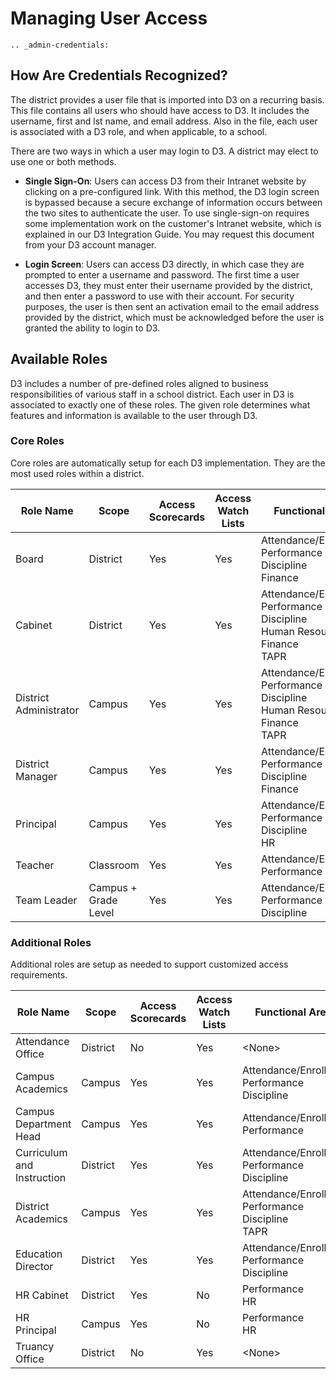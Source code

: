 # Managing User Access

```eval_rst
.. _admin-credentials:
```

## How Are Credentials Recognized?

The district provides a user file that is imported into D3 on a recurring basis. This file contains all users who should have access to D3. It includes the username, first and lst name, and email address. Also in the file, each user is associated with a D3 role, and when applicable, to a school.

There are two ways in which a user may login to D3. A district may elect to use one or both methods.

* **Single Sign-On**: Users can access D3 from their Intranet website by clicking on a pre-configured link. With this method, the D3 login screen is bypassed because a secure exchange of information occurs between the two sites to authenticate the user. To use single-sign-on requires some implementation work on the customer's Intranet website, which is explained in our D3 Integration Guide. You may request this document from your D3 account manager.


* **Login Screen**: Users can access D3 directly, in which case they are prompted to enter a username and password. The first time a user accesses D3, they must enter their username provided by the district, and then enter a password to use with their account. For security purposes, the user is then sent an activation email to the email address provided by the district, which must be acknowledged before the user is granted the ability to login to D3.

## Available Roles

D3 includes a number of pre-defined roles aligned to business responsibilities of various staff in a school district. Each user in D3 is associated to exactly one of these roles. The given role determines what features and information is available to the user through D3.

### Core Roles

Core roles are automatically setup for each D3 implementation. They are the most used roles within a district.

<div class="wy-table-responsive">
<table class="docutils">
    <thead>
        <tr>
            <th>Role Name</th>
            <th>Scope</th>
            <th>Access<br>Scorecards</th>
            <th>Access<br>Watch Lists</th>
            <th>Functional Areas</th>
            <th>Administration</th>
        </tr>
    </thead>
    <tbody>
        <tr>
            <td>Board</td>
            <td>District</td>
            <td>Yes</td>
            <td>Yes</td>
            <td>
                Attendance/Enrollment<br>
                Performance<br>
                Discipline<br>
                Finance<br>
            </td>
            <td></td>
        </tr>
        <tr>
            <td>Cabinet</td>
            <td>District</td>
            <td>Yes</td>
            <td>Yes</td>
            <td>
                Attendance/Enrollment<br>
                Performance<br>
                Discipline<br>
                Human Resources<br>
                Finance<br>
                TAPR<br>
            </td>
            <td></td>
        </tr>
        <tr>
            <td>District Administrator</td>
            <td>Campus</td>
            <td>Yes</td>
            <td>Yes</td>
            <td>
                Attendance/Enrollment<br>
                Performance<br>
                Discipline<br>
                Human Resources<br>
                Finance<br>
                TAPR<br>
            </td>
            <td>
                Impersonate<br>
                Publish Watch Lists<br>
            </td>
        </tr>
        <tr>
            <td>District Manager</td>
            <td>Campus</td>
            <td>Yes</td>
            <td>Yes</td>
            <td>
                Attendance/Enrollment<br>
                Performance<br>
                Discipline<br>
                Finance<br>
            </td>
            <td>
            </td>
        </tr>
        <tr>
            <td>Principal</td>
            <td>Campus</td>
            <td>Yes</td>
            <td>Yes</td>
            <td>
                Attendance/Enrollment<br>
                Performance<br>
                Discipline<br>
                HR<br>
            </td>
            <td>
            </td>
        </tr>
        <tr>
            <td>Teacher</td>
            <td>Classroom</td>
            <td>Yes</td>
            <td>Yes</td>
            <td>
                Attendance/Enrollment<br>
                Performance<br>
            </td>
            <td>
            </td>
        </tr>
        <tr>
            <td>Team Leader</td>
            <td>Campus + Grade Level</td>
            <td>Yes</td>
            <td>Yes</td>
            <td>
                Attendance/Enrollment<br>
                Performance<br>
                Discipline<br>
            </td>
            <td>
            </td>
        </tr>
    </tbody>
</table>
</div>

### Additional Roles

Additional roles are setup as needed to support customized access requirements. 

<div class="wy-table-responsive">
<table class="docutils">
    <thead>
        <tr>
            <th>Role Name</th>
            <th>Scope</th>
            <th>Access<br>Scorecards</th>
            <th>Access<br>Watch Lists</th>
            <th>Functional Areas</th>
            <th>Administration</th>
        </tr>
    </thead>
    <tbody>
        <tr>
            <td>Attendance Office</td>
            <td>District</td>
            <td>No</td>
            <td>Yes</td>
            <td>&lt;None&gt;</td>
            <td></td>
        </tr>
        <tr>
            <td>Campus Academics</td>
            <td>Campus</td>
            <td>Yes</td>
            <td>Yes</td>
            <td>
                Attendance/Enrollment<br>
                Performance<br>
                Discipline<br>
            </td>
            <td></td>
        </tr>
        <tr>
            <td>Campus Department Head</td>
            <td>Campus</td>
            <td>Yes</td>
            <td>Yes</td>
            <td>
                Attendance/Enrollment<br>
                Performance<br>
            </td>
            <td></td>
        </tr>
        <tr>
            <td>Curriculum and Instruction</td>
            <td>District</td>
            <td>Yes</td>
            <td>Yes</td>
            <td>
                Attendance/Enrollment<br>
                Performance<br>
                Discipline<br>
            </td>
            <td></td>
        </tr>
        <tr>
            <td>District Academics</td>
            <td>Campus</td>
            <td>Yes</td>
            <td>Yes</td>
            <td>
                Attendance/Enrollment<br>
                Performance<br>
                Discipline<br>
                TAPR<br>
            </td>
            <td></td>
        </tr>
        <tr>
            <td>Education Director</td>
            <td>District</td>
            <td>Yes</td>
            <td>Yes</td>
            <td>
                Attendance/Enrollment<br>
                Performance<br>
                Discipline<br>
            </td>
            <td>
            </td>
        </tr>
        <tr>
            <td>HR Cabinet</td>
            <td>District</td>
            <td>Yes</td>
            <td>No</td>
            <td>
                Performance<br>
                HR<br>
            </td>
            <td>
            </td>
        </tr>
        <tr>
            <td>HR Principal</td>
            <td>Campus</td>
            <td>Yes</td>
            <td>No</td>
            <td>
                Performance<br>
                HR<br>
            </td>
            <td>
            </td>
        </tr>
        <tr>
            <td>Truancy Office</td>
            <td>District</td>
            <td>No</td>
            <td>Yes</td>
            <td>&lt;None&gt;</td>
            <td>
            </td>
        </tr>
    </tbody>
</table>
</div>